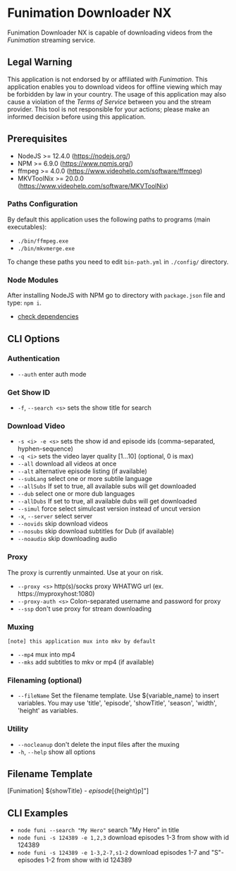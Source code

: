 # Funimation Downloader NX

Funimation Downloader NX is capable of downloading videos from the *Funimation* streaming service.

## Legal Warning

This application is not endorsed by or affiliated with *Funimation*. This application enables you to download videos for offline viewing which may be forbidden by law in your country. The usage of this application may also cause a violation of the *Terms of Service* between you and the stream provider. This tool is not responsible for your actions; please make an informed decision before using this application.

## Prerequisites

* NodeJS >= 12.4.0 (https://nodejs.org/)
* NPM >= 6.9.0 (https://www.npmjs.org/)
* ffmpeg >= 4.0.0 (https://www.videohelp.com/software/ffmpeg)
* MKVToolNix >= 20.0.0 (https://www.videohelp.com/software/MKVToolNix)

### Paths Configuration

By default this application uses the following paths to programs (main executables):
* `./bin/ffmpeg.exe`
* `./bin/mkvmerge.exe`

To change these paths you need to edit `bin-path.yml` in `./config/` directory.

### Node Modules

After installing NodeJS with NPM go to directory with `package.json` file and type: `npm i`.
* [check dependencies](https://david-dm.org/anidl/funimation-downloader-nx)

## CLI Options

### Authentication

* `--auth` enter auth mode

### Get Show ID

* `-f`, `--search <s>` sets the show title for search

### Download Video

* `-s <i> -e <s>` sets the show id and episode ids (comma-separated, hyphen-sequence)
* `-q <i>` sets the video layer quality [1...10] (optional, 0 is max)
* `--all` download all videos at once
* `--alt` alternative episode listing (if available)
* `--subLang` select one or more subtile language
* `--allSubs` If set to true, all available subs will get downloaded
* `--dub` select one or more dub languages
* `--allDubs` If set to true, all available dubs will get downloaded
* `--simul` force select simulcast version instead of uncut version
* `-x`, `--server` select server
* `--novids` skip download videos
* `--nosubs` skip download subtitles for Dub (if available)
* `--noaudio` skip downloading audio

### Proxy

The proxy is currently unmainted. Use at your on risk.

* `--proxy <s>` http(s)/socks proxy WHATWG url (ex. https://myproxyhost:1080)
* `--proxy-auth <s>` Colon-separated username and password for proxy
* `--ssp` don't use proxy for stream downloading

### Muxing

`[note] this application mux into mkv by default`
* `--mp4` mux into mp4
* `--mks` add subtitles to mkv or mp4 (if available)

### Filenaming (optional)

* `--fileName`  Set the filename template. Use ${variable_name} to insert variables.
                You may use 'title', 'episode', 'showTitle', 'season', 'width', 'height' as variables.

### Utility

* `--nocleanup` don't delete the input files after the muxing
* `-h`, `--help` show all options

## Filename Template

[Funimation] ${showTitle} - ${episode} [${height}p]"]

## CLI Examples

* `node funi --search "My Hero"` search "My Hero" in title
* `node funi -s 124389 -e 1,2,3` download episodes 1-3 from show with id 124389
* `node funi -s 124389 -e 1-3,2-7,s1-2` download episodes 1-7 and "S"-episodes 1-2 from show with id 124389
